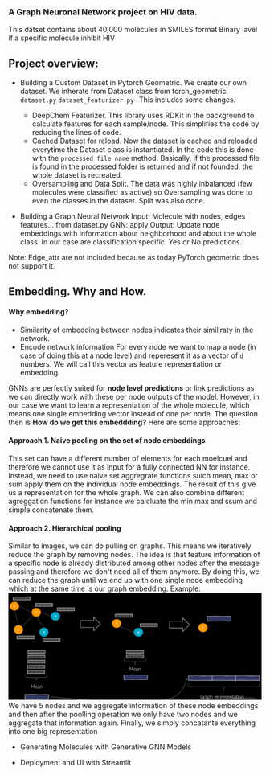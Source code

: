 ### A Graph Neuronal Network project on HIV data. 

This datset contains about 40,000 molecules in SMILES format Binary lavel if a specific molecule inhibit HIV

## Project overview: 

- Building a Custom Dataset in Pytorch Geometric. 
We create our own dataset. We inherate from Dataset class from torch_geometric. 
`dataset.py`
`dataset_featurizer.py`- This includes some changes. 
    - DeepChem Featurizer. This library uses RDKit in the background to calculate features for each sample/node.  This simplifies the code by reducing the lines of code. 
    - Cached Dataset for reload. Now the dataset is cached and reloaded everytime the Dataset class is instantiated. In the code this is done with the `processed_file_name` method. Basically, if the processed file is found in the processed folder is returned and if not founded, the whole dataset is recreated. 
    - Oversampling and Data Split. The data was highly inbalanced (few molecules were classified as active) so Oversampling was done to even the classes in the dataset. Split was also done. 


- Building a Graph Neural Network
Input: Molecule with nodes, edges features... from dataset.py
GNN: apply
Output: Update node embeddings with information about neighborhood and about the whole class. In our case are classification specific. Yes or No predictions. 

Note: Edge_attr are not included because as today PyTorch geometric does not support it. 

## Embedding. Why and How. 
#### Why embedding? 
- Similarity of embedding between nodes indicates their similiraty in the network. 
- Encode network information
For every node we want to map a node (in case of doing this at a node level) and reperesent it as a vector of `d` numbers. We will call this vector as feature representation or embedding. 


GNNs are perfectly suited for **node level predictions** or link predictions as we can directly work with these per node outputs of the model. However, in our case we want to learn a representation of the whole molecule, which means one single embedding vector instead of one per node. The question then is **How do we get this embeddding?** Here are some approaches:

#### Approach 1. Naive pooling on the set of node embeddings
This set can have a different number of elements for each moelcuel and therefore we cannot use it as input for a fully connected NN for instance. Instead, we need to use naive set aggregrate functions suich
mean, max or sum apply them on the individual node embeddings. The result of this give us a representation  for the whole graph. We can also combine different agreggation functions for instance we calcluate the min max and ssum and simple concatenate them.  

#### Approach 2. Hierarchical pooling
Similar to images, we can do pulling on graphs. This means we iteratively reduce the graph by removing nodes. The idea is that feature information of a specific node is already distributed among other nodes after the message passing and therefore we don't need all of them anymore. By doing this, we can reduce the graph until we end up with one single node embedding which at the same time is our graph embedding. 
Example:
![Example for Hierarchical pooling](image-1.png)
We have 5 nodes and we aggregate information of these node embeddings and then after the poolling operation we only have two nodes and we aggregate that information again. Finally, we simply concatante everything into one big representation

- Generating Molecules with Generative GNN Models

- Deployment and UI with Streamlit 
